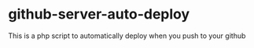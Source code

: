 # github-server-auto-deploy
This is a php script to automatically deploy when you push to your github
